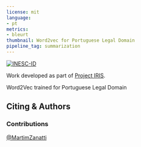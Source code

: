 ```yaml
---
license: mit
language:
- pt
metrics:
- bleurt
thumbnail: Word2vec for Portuguese Legal Domain
pipeline_tag: summarization
---
```



[![INESC-ID](https://www.inesc-id.pt/wp-content/uploads/2019/06/INESC-ID-logo_01.png)](https://www.inesc-id.pt/projects/PR07005/)


Work developed as part of [Project IRIS](https://www.inesc-id.pt/projects/PR07005/).

Word2Vec trained for Portuguese Legal Domain





## Citing & Authors

### Contributions
[@MartimZanatti](https://github.com/MartimZanatti)
